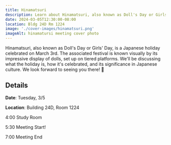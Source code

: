 ```yaml
---
title: Hinamatsuri
description: Learn about Hinamatsuri, also known as Doll's Day or Girls' Day!
date: 2024-03-05T12:30:00-08:00
location: Bldg 24D Rm 1224
image: './cover-images/hinamatsuri.png'
imageAlt: hinamatursi meeting cover photo
---
```


Hinamatsuri, also known as Doll's Day or Girls' Day, is a Japanese holiday celebrated on March 3rd. The associated festival is known visually by its impressive display of dolls, set up on tiered platforms. We'll be discussing what the holiday is, how it's celebrated, and its significance in Japanese culture. We look forward to seeing you there! 🎎

## Details
**Date**: Tuesday, 3/5

**Location**: Building 24D, Room 1224

4:00    Study Room

5:30    Meeting Start!

7:00    Meeting End